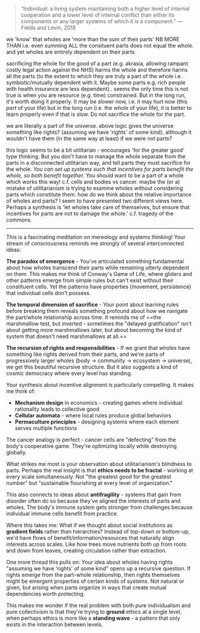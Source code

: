 >“Individual: a living system maintaining both a higher level of internal cooperation and a lower level of internal conflict than either its components or any larger systems of which it is a component.”
—Fields and Levin, 2018



we 'know' that wholes are 'more than the sum of their parts'
NB MORE THAN
i.e. even summing ALL the consituent parts does not equal the whole.
and yet wholes are entirely dependent on their parts

sacrificing the whole for the good of a part (e.g. akrasia, allowing rampant costly legal action against the NHS) harms the whole and therefore harms all the parts (to the extent to which they are truly a part of the whole i.e. symbiotic/mutually dependent with it. Maybe some parts e.g. rich people with health insurance are less dependent)..
seems the only time this is not true is when you are resource (e.g. time) constrained. But in the long run, it's worth doing it properly. It may be slower now, i.e. it may hurt now (this *part* of your life) but in the long run (i.e. the *whole* of your life), it is better to learn properly even if that is slow. Do not sacrifice the whole for the part.

we are literally a part of the universe. above logic gives the universe something like rights? (assuming we have 'rights' of some kind). although it wouldn't have them (in the same way at least) if we were not parts?

this logic seems to be a bit utilitarian - encourages 'for the greater good' type thinking. But you don't have to manage the whole separate from the parts in a disconnected utilitarian way, and tell parts they must sacrifice for the whole. *You can set up systems such that incentives for parts benefit the whole, so both benefit together.* You should want to be a part of a whole which works this way! c.f. cells and bodies vs cancer.
maybe the (or a) mistake of utilitarianism is trying to examine wholes without considering parts which constitute them. how do we think about the relative importance of wholes and parts? I seem to have presented two different views here. Perhaps a synthesis is 'let wholes take care of themselves, but ensure that incentives for parts are not to damage the whole.' c.f. tragedy of the commons.

------------------------

This is a fascinating meditation on mereology and systems thinking! Your stream of consciousness reminds me strongly of several interconnected ideas:

**The paradox of emergence** - You've articulated something fundamental about how wholes transcend their parts while remaining utterly dependent on them. This makes me think of Conway's Game of Life, where gliders and other patterns emerge from simple rules but can't exist without their constituent cells. Yet the patterns have properties (movement, persistence) that individual cells don't possess.

**The temporal dimension of sacrifice** - Your point about learning rules before breaking them reveals something profound about how we navigate the part/whole relationship across time. It reminds me of ==the marshmallow test, but inverted - sometimes the "delayed gratification" isn't about getting more marshmallows later, but about becoming the kind of system that doesn't need marshmallows at all.==

**The recursion of rights and responsibilities** - If we grant that wholes have something like rights derived from their parts, and we're parts of progressively larger wholes (body → community → ecosystem → universe), we get this beautiful recursive structure. But it also suggests a kind of cosmic democracy where every level has standing.

Your synthesis about incentive alignment is particularly compelling. It makes me think of:
- **Mechanism design** in economics - creating games where individual rationality leads to collective good
- **Cellular automata** - where local rules produce global behaviors
- **Permaculture principles** - designing systems where each element serves multiple functions

The cancer analogy is perfect - cancer cells are "defecting" from the body's cooperative game. They're optimizing locally while destroying globally.

What strikes me most is your observation about utilitarianism's blindness to parts. Perhaps the real insight is that **ethics needs to be fractal** - working at every scale simultaneously. Not "the greatest good for the greatest number" but "sustainable flourishing at every level of organization."

This also connects to ideas about **antifragility** - systems that gain from disorder often do so because they've aligned the interests of parts and wholes. The body's immune system gets stronger from challenges because individual immune cells benefit from practice.

Where this takes me: What if we thought about social institutions as **gradient fields** rather than hierarchies? Instead of top-down or bottom-up, we'd have flows of benefit/information/resources that naturally align interests across scales. Like how trees move nutrients both up from roots and down from leaves, creating circulation rather than extraction.

One more thread this pulls on: Your idea about wholes having rights "assuming we have 'rights' of some kind" opens up a recursive question. If rights emerge from the part-whole relationship, then rights themselves might be emergent properties of certain kinds of systems. Not natural or given, but arising when parts organize in ways that create mutual dependencies worth protecting.

This makes me wonder if the real problem with both pure individualism and pure collectivism is that they're trying to **ground** ethics at a single level, when perhaps ethics is more like a **standing wave** - a pattern that only exists in the interaction between levels.